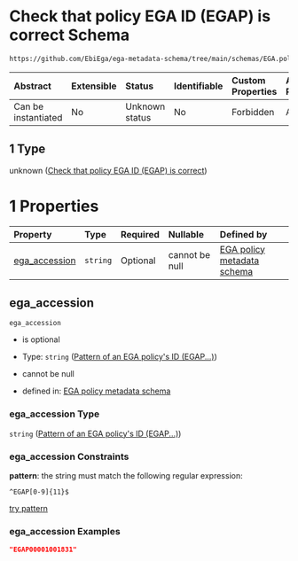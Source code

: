 # Check that policy EGA ID (EGAP) is correct Schema

```txt
https://github.com/EbiEga/ega-metadata-schema/tree/main/schemas/EGA.policy.json#/properties/object_id/allOf/1
```



| Abstract            | Extensible | Status         | Identifiable | Custom Properties | Additional Properties | Access Restrictions | Defined In                                                                   |
| :------------------ | :--------- | :------------- | :----------- | :---------------- | :-------------------- | :------------------ | :--------------------------------------------------------------------------- |
| Can be instantiated | No         | Unknown status | No           | Forbidden         | Allowed               | none                | [EGA.policy.json\*](../../../schemas/EGA.policy.json "open original schema") |

## 1 Type

unknown ([Check that policy EGA ID (EGAP) is correct](ega-16-properties-objects-ids-block-allof-check-that-policy-ega-id-egap-is-correct.md))

# 1 Properties

| Property                         | Type     | Required | Nullable       | Defined by                                                                                                                                                                                                                     |
| :------------------------------- | :------- | :------- | :------------- | :----------------------------------------------------------------------------------------------------------------------------------------------------------------------------------------------------------------------------- |
| [ega\_accession](#ega_accession) | `string` | Optional | cannot be null | [EGA policy metadata schema](ega-12-definitions-pattern-of-an-ega-policys-id-egap.md "https://github.com/EbiEga/ega-metadata-schema/tree/main/schemas/EGA.policy.json#/properties/object_id/allOf/1/properties/ega_accession") |

## ega\_accession



`ega_accession`

* is optional

* Type: `string` ([Pattern of an EGA policy's ID (EGAP...)](ega-12-definitions-pattern-of-an-ega-policys-id-egap.md))

* cannot be null

* defined in: [EGA policy metadata schema](ega-12-definitions-pattern-of-an-ega-policys-id-egap.md "https://github.com/EbiEga/ega-metadata-schema/tree/main/schemas/EGA.policy.json#/properties/object_id/allOf/1/properties/ega_accession")

### ega\_accession Type

`string` ([Pattern of an EGA policy's ID (EGAP...)](ega-12-definitions-pattern-of-an-ega-policys-id-egap.md))

### ega\_accession Constraints

**pattern**: the string must match the following regular expression:&#x20;

```regexp
^EGAP[0-9]{11}$
```

[try pattern](https://regexr.com/?expression=%5EEGAP%5B0-9%5D%7B11%7D%24 "try regular expression with regexr.com")

### ega\_accession Examples

```json
"EGAP00001001831"
```
